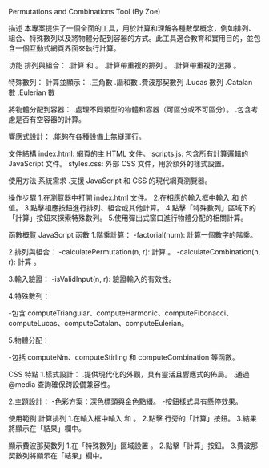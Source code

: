 Permutations and Combinations Tool (By Zoe)

描述
本專案提供了一個全面的工具，用於計算和理解各種數學概念，例如排列、組合、特殊數列以及將物體分配到容器的方式。此工具適合教育和實用目的，並包含一個互動式網頁界面來執行計算。

功能
排列與組合：
.計算  和 。
.計算帶重複的排列 。
.計算帶重複的選擇 。

特殊數列：
計算並顯示：
.三角數
.諧和數
.費波那契數列
.Lucas 數列
.Catalan 數
.Eulerian 數

將物體分配到容器：
.處理不同類型的物體和容器（可區分或不可區分）。
.包含考慮是否有空容器的計算。

響應式設計：
.能夠在各種設備上無縫運行。

文件結構
index.html: 網頁的主 HTML 文件。
scripts.js: 包含所有計算邏輯的 JavaScript 文件。
styles.css: 外部 CSS 文件，用於額外的樣式設置。

使用方法
系統需求
.支援 JavaScript 和 CSS 的現代網頁瀏覽器。

操作步驟
1.在瀏覽器中打開 index.html 文件。
2.在相應的輸入框中輸入  和  的值。
3.點擊相應按鈕進行排列、組合或其他計算。
4.點擊「特殊數列」區域下的「計算」按鈕來探索特殊數列。
5.使用彈出式窗口進行物體分配的相關計算。

函數概覽
JavaScript 函數
1.階乘計算：
-factorial(num): 計算一個數字的階乘。

2.排列與組合：
-calculatePermutation(n, r): 計算 。
-calculateCombination(n, r): 計算 。

3.輸入驗證：
-isValidInput(n, r): 驗證輸入的有效性。

4.特殊數列：

-包含 computeTriangular、computeHarmonic、computeFibonacci、computeLucas、computeCatalan、computeEulerian。

5.物體分配：

-包括 computeNm、computeStirling 和 computeCombination 等函數。

CSS 特點
1.樣式設計：
.提供現代化的外觀，具有靈活且響應式的佈局。
.通過 @media 查詢確保跨設備兼容性。

2.主題設計：
-色彩方案：深色標頭與金色點綴。
-按鈕樣式具有懸停效果。

使用範例
計算排列
1.在輸入框中輸入  和 。
2.點擊  行旁的「計算」按鈕。
3.結果將顯示在「結果」欄中。

顯示費波那契數列
1.在「特殊數列」區域設置 。
2.點擊「計算」按鈕。
3.費波那契數列將顯示在「結果」欄中。
